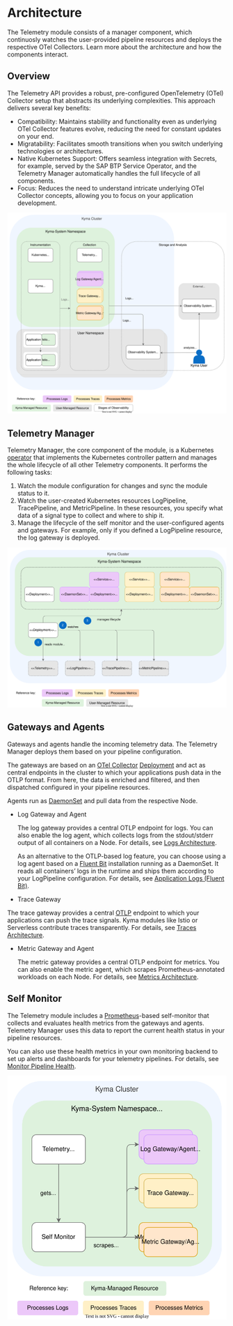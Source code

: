 # Architecture

The Telemetry module consists of a manager component, which continuosly watches the user-provided pipeline resources and deploys the respective OTel Collectors. Learn more about the architecture and how the components interact.

## Overview

The Telemetry API provides a robust, pre-configured OpenTelemetry (OTel) Collector setup that abstracts its underlying complexities. This approach delivers several key benefits:

- Compatibility: Maintains stability and functionality even as underlying OTel Collector features evolve, reducing the need for constant updates on your end.
- Migratability: Facilitates smooth transitions when you switch underlying technologies or architectures.
- Native Kubernetes Support: Offers seamless integration with Secrets, for example, served by the SAP BTP Service Operator, and the Telemetry Manager automatically handles the full lifecycle of all components.
- Focus: Reduces the need to understand intricate underlying OTel Collector concepts, allowing you to focus on your application development.

![Components](./../assets/telemetry-arch.drawio.svg)

## Telemetry Manager

Telemetry Manager, the core component of the module, is a Kubernetes [operator](https://kubernetes.io/docs/concepts/extend-kubernetes/operator/) that implements the Kubernetes controller pattern and manages the whole lifecycle of all other Telemetry components. It performs the following tasks:

1. Watch the module configuration for changes and sync the module status to it.
2. Watch the user-created Kubernetes resources LogPipeline, TracePipeline, and MetricPipeline. In these resources, you specify what data of a signal type to collect and where to ship it.
3. Manage the lifecycle of the self monitor and the user-configured agents and gateways.
   For example, only if you defined a LogPipeline resource, the log gateway is deployed.

![Manager](./../assets/manager-resources.drawio.svg)

## Gateways and Agents

Gateways and agents handle the incoming telemetry data. The Telemetry Manager deploys them based on your pipeline configuration.

The gateways are based on an [OTel Collector](https://opentelemetry.io/docs/collector/) [Deployment](https://kubernetes.io/docs/concepts/workloads/controllers/deployment/) and act as central endpoints in the cluster to which your applications push data in the OTLP format. From here, the data is enriched and filtered, and then dispatched configured in your pipeline resources.

Agents run as [DaemonSet](https://kubernetes.io/docs/concepts/workloads/controllers/daemonset/) and pull data from the respective Node.

- Log Gateway and Agent

  The log gateway provides a central OTLP endpoint for logs. You can also enable the log agent, which collects logs from the stdout/stderr output of all containers on a Node. For details, see [Logs Architecture](./logs-architecture.md).

  As an alternative to the OTLP-based log feature, you can choose using a log agent based on a [Fluent Bit](https://fluentbit.io/) installation running as a DaemonSet. It reads all containers’ logs in the runtime and ships them according to your LogPipeline configuration. For details, see [Application Logs (Fluent Bit)](./../02-logs.md).

- Trace Gateway

The trace gateway provides a central [OTLP](https://opentelemetry.io/docs/specs/otel/protocol/) endpoint to which your applications can push the trace signals. Kyma modules like Istio or Serverless contribute traces transparently. For details, see [Traces Architecture](./traces-architecture.md).

- Metric Gateway and Agent

  The metric gateway provides a central OTLP endpoint for metrics. You can also enable the metric agent, which scrapes Prometheus-annotated workloads on each Node. For details, see [Metrics Architecture](./metrics-architecture.md).

## Self Monitor

The Telemetry module includes a [Prometheus](https://prometheus.io/)-based self-monitor that collects and evaluates health metrics from the gateways and agents. Telemetry Manager uses this data to report the current health status in your pipeline resources.

You can also use these health metrics in your own monitoring backend to set up alerts and dashboards for your telemetry pipelines. For details, see [Monitor Pipeline Health](./../monitor-pipeline-health.md).

![Self-Monitor](./../assets/manager-arch.drawio.svg)
